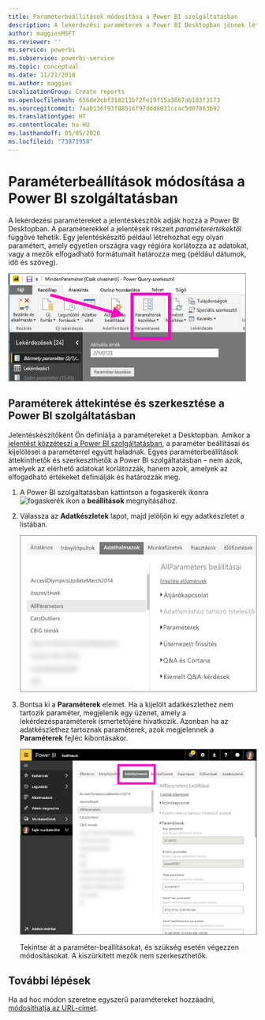 ```yaml
---
title: Paraméterbeállítások módosítása a Power BI szolgáltatásban
description: A lekérdezési paraméterek a Power BI Desktopban jönnek létre, azonban a Power BI szolgáltatásban tekinthetők át és frissíthetők
author: maggiesMSFT
ms.reviewer: ''
ms.service: powerbi
ms.subservice: powerbi-service
ms.topic: conceptual
ms.date: 11/21/2018
ms.author: maggies
LocalizationGroup: Create reports
ms.openlocfilehash: 656de2cbf318211bf2fe19f15a3867ab183f3173
ms.sourcegitcommit: 7aa0136f93f88516f97ddd8031ccac5d07863b92
ms.translationtype: HT
ms.contentlocale: hu-HU
ms.lasthandoff: 05/05/2020
ms.locfileid: "73871958"
---
```

# <a name="edit-parameter-settings-in-the-power-bi-service"></a>Paraméterbeállítások módosítása a Power BI szolgáltatásban
A lekérdezési paramétereket a jelentéskészítők adják hozzá a Power BI Desktopban. A paraméterekkel a jelentések részeit *paraméterértékektől* függővé tehetik. Egy jelentéskészítő például létrehozhat egy olyan paramétert, amely egyetlen országra vagy régióra korlátozza az adatokat, vagy a mezők elfogadható formátumait határozza meg (például dátumok, idő és szöveg).

![Kezdőlap a Desktop Paraméterek kezelése lehetőségével](media/service-parameters/power-bi-manage-parameters.png)

## <a name="review-and-edit-parameters-in-power-bi-service"></a>Paraméterek áttekintése és szerkesztése a Power BI szolgáltatásban

Jelentéskészítőként Ön definiálja a paramétereket a Desktopban. Amikor a [jelentést közzéteszi a Power BI szolgáltatásban](desktop-upload-desktop-files.md), a paraméter beállításai és kijelölései a paraméterrel együtt haladnak. Egyes paraméterbeállítások áttekinthetők és szerkeszthetők a Power BI szolgáltatásban – nem azok, amelyek az elérhető adatokat korlátozzák, hanem azok, amelyek az elfogadható értékeket definiálják és határozzák meg.

1. A Power BI szolgáltatásban kattintson a fogaskerék ikonra ![fogaskerék ikon](media/service-parameters/power-bi-cog.png) a **beállítások** megnyitásához.

2. Válassza az **Adatkészletek** lapot, majd jelöljön ki egy adatkészletet a listában. 
    
    ![Beállítások ablak a kijelölt Adatkészletek lappal](media/service-parameters/power-bi-select-dataset2.png)

3. Bontsa ki a **Paraméterek** elemet.  Ha a kijelölt adatkészlethez nem tartozik paraméter, megjelenik egy üzenet, amely a lekérdezésparaméterek ismertetőjére hivatkozik. Azonban ha az adatkészlethez tartoznak paraméterek, azok megjelennek a **Paraméterek** fejléc kibontásakor. 

    ![A Beállítások ablak a kibontott Paraméterek elemmel](media/service-parameters/power-bi-settings.png)

    Tekintse át a paraméter-beállításokat, és szükség esetén végezzen módosításokat. A kiszürkített mezők nem szerkeszthetők. 


## <a name="next-steps"></a>További lépések
Ha ad hoc módon szeretne egyszerű paramétereket hozzáadni, [módosíthatja az URL-címet](service-url-filters.md).